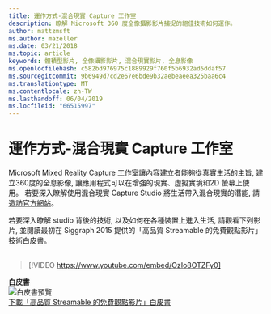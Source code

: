 ```yaml
---
title: 運作方式-混合現實 Capture 工作室
description: 瞭解 Microsoft 360 度全像攝影影片捕捉的絕佳技術如何運作。
author: mattzmsft
ms.author: mazeller
ms.date: 03/21/2018
ms.topic: article
keywords: 體積型影片, 全像攝影影片, 混合現實影片, 全息影像
ms.openlocfilehash: c582bd976975c1889929f760f5b6932ad5ddaf57
ms.sourcegitcommit: 9b6949d7cd2e67e6bde9b32aebeaeea325baa6c4
ms.translationtype: MT
ms.contentlocale: zh-TW
ms.lasthandoff: 06/04/2019
ms.locfileid: "66515997"
---
```

# <a name="how-it-works---mixed-reality-capture-studios"></a>運作方式-混合現實 Capture 工作室

Microsoft Mixed Reality Capture 工作室讓內容建立者能夠從真實生活的主旨, 建立360度的全息影像, 讓應用程式可以在增強的現實、虛擬實境和2D 螢幕上使用。 若要深入瞭解使用混合現實 Capture Studio 將生活帶入混合現實的潛能, 請[造訪官方網站](https://www.microsoft.com/en-us/mixed-reality/capture-studios)。

若要深入瞭解 studio 背後的技術, 以及如何在各種裝置上進入生活, 請觀看下列影片, 並閱讀最初在 Siggraph 2015 提供的「高品質 Streamable 的免費觀點影片」技術白皮書。
<br>
<br>
>[!VIDEO https://www.youtube.com/embed/OzIo8OTZFy0]


**白皮書**<br>
![白皮書預覽](images/siggraph-whitepaper-thumb-200px.png)<br>
[下載「高品質 Streamable 的免費觀點影片」白皮書](images/high-quality-streamable-free-viewpoint-video.pdf)
